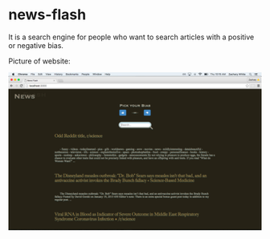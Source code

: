 # news-flash
It is a search engine for people who want to search articles with a positive or negative bias.

Picture of website:

![Alt text](/public/images/News-Flash-Screen.png?raw=true "Site image")
